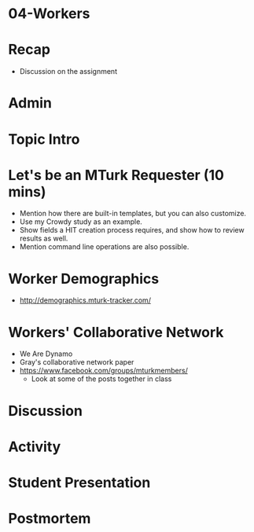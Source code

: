 # 04-Workers

# Recap
- Discussion on the assignment


# Admin


# Topic Intro


# Let's be an MTurk Requester (10 mins)
- Mention how there are built-in templates, but you can also customize.
- Use my Crowdy study as an example.
- Show fields a HIT creation process requires, and show how to review results as well.
- Mention command line operations are also possible.


# Worker Demographics
- http://demographics.mturk-tracker.com/


# Workers' Collaborative Network
- We Are Dynamo
- Gray's collaborative network paper
- https://www.facebook.com/groups/mturkmembers/
	- Look at some of the posts together in class


# Discussion


# Activity


# Student Presentation


# Postmortem